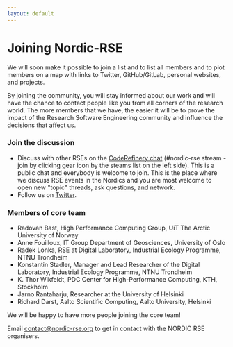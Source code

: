 ```yaml
---
layout: default
---
```


# Joining Nordic-RSE

We will soon make it possible to join a list and to list all members and to
plot members on a map with links to Twitter, GitHub/GitLab, personal websites,
and projects.

By joining the community, you will stay informed about our work
and will have the chance to contact people like you from all
corners of the research world. The more members that we have,
the easier it will be to prove the impact of the Research Software
Engineering community and influence the decisions that affect us.


### Join the discussion

- Discuss with other RSEs on the [CodeRefinery chat](https://coderefinery.zulipchat.com) (#nordic-rse stream - join
  by clicking gear icon by the steams list on the left side).
  This is a public chat and everybody is welcome to join. This is the place where we discuss RSE events in the Nordics
  and you are most welcome to open new "topic" threads, ask questions, and network.
- Follow us on [Twitter](https://twitter.com/nordic_rse).


### Members of core team

- Radovan Bast, High Performance Computing Group, UiT The Arctic University of Norway
- Anne Fouilloux, IT Group Department of Geosciences, University of Oslo
- Radek Lonka, RSE at Digital Laboratory, Industrial Ecology Programme, NTNU Trondheim
- Konstantin Stadler, Manager and Lead Researcher of the Digital Laboratory, Industrial Ecology Programme, NTNU Trondheim
- K. Thor Wikfeldt, PDC Center for High-Performance Computing, KTH, Stockholm
- Jarno Rantaharju, Researcher at the University of Helsinki
- Richard Darst, Aalto Scientific Computing, Aalto University, Helsinki

We will be happy to have more people joining the core team!

Email <contact@nordic-rse.org> to get in contact with the NORDIC RSE organisers.

